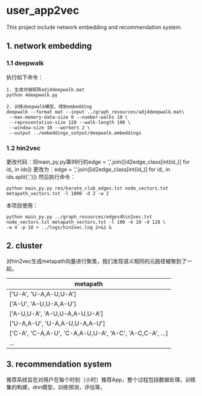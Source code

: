 # user_app2vec
This project include network embedding and recommendation system.
## 1. network embedding
### 1.1 deepwalk
执行如下命令：
```
1. 生成邻接矩阵adj4deepwalk.mat
python 4deepwalk.py

2. 训练deepwalk模型，得到embedding
deepwalk --format mat --input ../graph_resources/adj4deepwalk.mat\
 --max-memory-data-size 0 --number-walks 10 \
 --representation-size 128 --walk-length 100 \
 --window-size 10 --workers 2 \
 --output ../embeddings_output/deepwalk.embeddings
```

### 1.2 hin2vec
更改代码：将main_py.py第99行的edge = ','.join([id2edge_class[int(id_)] for id_ in ids])
更改为：edge = ','.join([id2edge_class[int(id_)] for id_ in ids.split(',')])
然后执行命令：
```
python main_py.py res/karate_club_edges.txt node_vectors.txt metapath_vectors.txt -l 1000 -d 2 -w 2  
```  
本项目使用：
```
python main_py.py ../graph_resources/edges4hin2vec.txt node_vectors.txt metapath_vectors.txt -l 100 -k 10 -d 128 \
-w 4 -p 10 > ../logs/hin2vec.log 2>&1 &
```

## 2. cluster
对hin2vec生成metapath向量进行聚类，我们发现语义相同的元路径被聚到了一起。

| metapath |
| ------ |
| ['U-A', 'U-A,A-U,U-A'] | 
| ['A-U', 'A-U,U-A,A-U'] |
| ['A-U,U-A', 'A-U,U-A,A-U,U-A'] |
| ['U-A,A-U', 'U-A,A-U,U-A,A-U'] |
| ['C-A', 'C-A,A-U', 'C-A,A-U,U-A', 'A-C', 'A-C,C-A', ...] |
| ... |

## 3. recommendation system
推荐系统旨在对用户在每个时刻（小时）推荐App，整个过程包括数据处理，训练集的构建，dnn模型，训练预测，评估等。